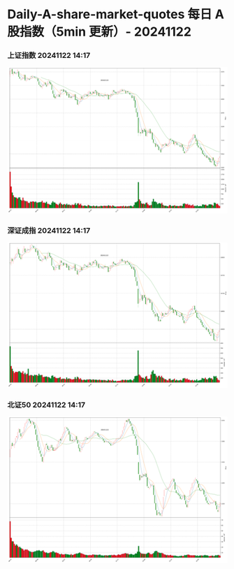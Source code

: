 
# Daily-A-share-market-quotes 每日 A 股指数（5min 更新）- 20241122

### 上证指数 20241122 14:17
![](./fig/2024/11/20241122-sh000001.png)

### 深证成指 20241122 14:17
![](./fig/2024/11/20241122-sz399001.png)

### 北证50 20241122 14:17
![](./fig/2024/11/20241122-bj899050.png)
